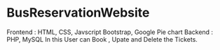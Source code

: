 # BusReservationWebsite
Frontend : HTML, CSS, Javscript Bootstrap, Google Pie chart Backend : PHP, MySQL In this User can Book , Upate and Delete the Tickets.
